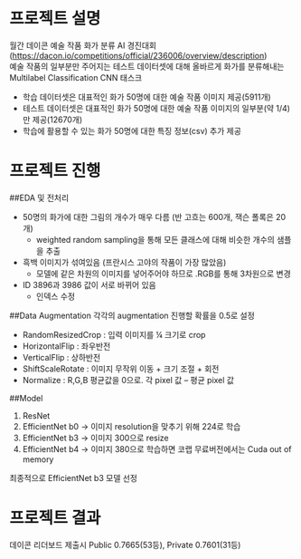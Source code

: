 프로젝트 설명
=============

월간 데이콘 예술 작품 화가 분류 AI 경진대회   
    (https://dacon.io/competitions/official/236006/overview/description)   
예술 작품의 일부분만 주어지는 테스트 데이터셋에 대해 올바르게 화가를 분류해내는 Multilabel Classification CNN 태스크

* 학습 데이터셋은 대표적인 화가 50명에 대한 예술 작품 이미지 제공(5911개)
* 테스트 데이터셋은 대표적인 화가 50명에 대한 예술 작품 이미지의 일부분(약 1/4)만 제공(12670개)
* 학습에 활용할 수 있는 화가 50명에 대한 특징 정보(csv) 추가 제공

           


      
프로젝트 진행
=============

##EDA 및 전처리
* 50명의 화가에 대한 그림의 개수가 매우 다름 (반 고흐는 600개, 잭슨 폴록은 20개)
  * weighted random sampling을 통해 모든 클래스에 대해 비슷한 개수의 샘플을 추출
* 흑백 이미지가 섞여있음 (프란시스 고야의 작품이 가장 많았음)
  * 모델에 같은 차원의 이미지를 넣어주어야 하므로 .RGB를 통해 3차원으로 변경
* ID 3896과 3986 값이 서로 바뀌어 있음
  * 인덱스 수정

##Data Augmentation
각각의 augmentation 진행할 확률을 0.5로 설정
* RandomResizedCrop : 입력 이미지를 ¼ 크기로 crop
* HorizontalFlip : 좌우반전
* VerticalFlip : 상하반전
* ShiftScaleRotate : 이미지 무작위 이동 + 크기 조절 + 회전
* Normalize : R,G,B 평균값을 0으로. 각 pixel 값 – 평균 pixel 값

##Model
1. ResNet
2. EfficientNet b0 -> 이미지 resolution을 맞추기 위해 224로 학습
3. EfficientNet b3 -> 이미지 300으로 resize
4. EfficientNet b4 -> 이미지 380으로 학습하면 코랩 무료버전에서는 Cuda out of memory

최종적으로 EfficientNet b3 모델 선정




프로젝트 결과
=============

데이콘 리더보드 제출시 Public 0.7665(53등), Private 0.7601(31등)
